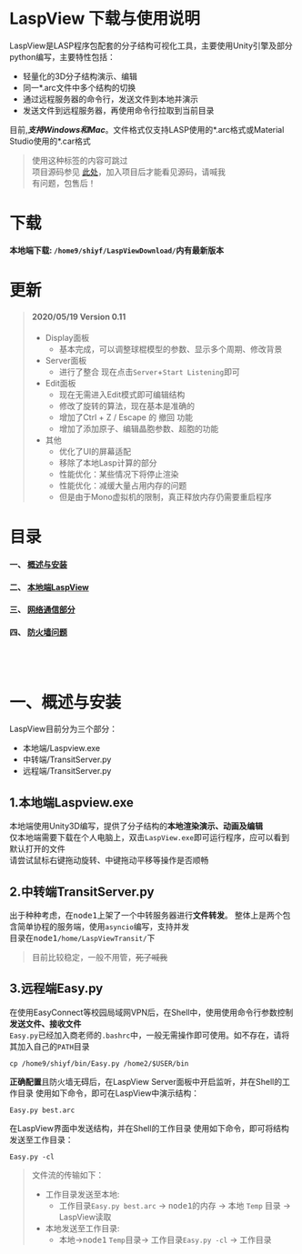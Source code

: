 # LaspView 下载与使用说明  
LaspView是LASP程序包配套的分子结构可视化工具，主要使用Unity引擎及部分python编写，主要特性包括：  
* 轻量化的3D分子结构演示、编辑
* 同一*.arc文件中多个结构的切换
* 通过远程服务器的命令行，发送文件到本地并演示  
* 发送文件到远程服务器，再使用命令行拉取到当前目录

目前,<b>*支持Windows和Mac*</b>。文件格式仅支持LASP使用的*.arc格式或Material Studio使用的*.car格式
> 使用这种标签的内容可跳过  
> 项目源码参见 [此处](http://10.158.134.250/shiyf/laspview)，加入项目后才能看见源码，请喊我  
> 有问题，包售后！

# 下载
__本地端下载: ```/home9/shiyf/LaspViewDownload/```内有最新版本__

# 更新

> #### 2020/05/19 Version 0.11
>* Display面板
>    - 基本完成，可以调整球棍模型的参数、显示多个周期、修改背景
>* Server面板
>    - 进行了整合 现在点击```Server```+```Start Listening```即可
>* Edit面板
>    - 现在无需进入Edit模式即可编辑结构
>    - 修改了旋转的算法，现在基本是准确的
>    - 增加了Ctrl + Z / Escape 的 撤回 功能
>    - 增加了添加原子、编辑晶胞参数、超胞的功能
>* 其他
>    - 优化了UI的屏幕适配
>    - 移除了本地Lasp计算的部分
>    - 性能优化：某些情况下将停止渲染
>    - 性能优化：减缓大量占用内存的问题
>    - 但是由于Mono虚拟机的限制，真正释放内存仍需要重启程序

# 目录
#### 一、 [概述与安装](http://github.com/paptigshiyf/laspview---guid-and-download/edit/master/README.md)
#### 二、 [本地端LaspView](http://github.com/paptigshiyf/laspview---guid-and-download/blob/master/LaspView.exe.md)
#### 三、 [网络通信部分](http://github.com/paptigshiyf/laspview---guid-and-download/blob/master/Tansit&remote.md)
#### 四、 [防火墙问题](http://github.com/paptigshiyf/laspview---guid-and-download/blob/master/firewall.md)

<br></br>
  

# 一、概述与安装
LaspView目前分为三个部分：
* 本地端/Laspview.exe
* 中转端/TransitServer.py
* 远程端/TransitServer.py  

## 1.本地端Laspview.exe
本地端使用Unity3D编写，提供了分子结构的**本地渲染演示、动画及编辑**  
仅本地端需要下载在个人电脑上，双击```LaspView.exe```即可运行程序，应可以看到默认打开的文件  
请尝试鼠标右键拖动旋转、中键拖动平移等操作是否顺畅

## 2.中转端TransitServer.py
出于种种考虑，在<kbd>node1</kbd>上架了一个中转服务器进行**文件转发**。
整体上是两个包含简单协程的服务端，使用```asyncio```编写，支持并发  
目录在<kbd>node1</kbd>```/home/LaspViewTransit/```下  
> 目前比较稳定，一般不用管，~~死了喊我~~  

## 3.远程端Easy.py
在使用EasyConnect等校园局域网VPN后，在Shell中，使用使用命令行参数控制**发送文件、接收文件**  
```Easy.py```已经加入商老师的```.bashrc```中，一般无需操作即可使用。如不存在，请将其加入自己的```PATH```目录
```
cp /home9/shiyf/bin/Easy.py /home2/$USER/bin
```
<b>正确配置</b>且防火墙无碍后，在LaspView Server面板中开启监听，并在Shell的<kbd>工作目录</kbd> 使用如下命令，即可在LaspView中演示结构：
```
Easy.py best.arc
```
在LaspView界面中发送结构，并在Shell的<kbd>工作目录</kbd> 使用如下命令，即可将结构发送至<kbd>工作目录</kbd>：
```
Easy.py -cl
```


> 文件流的传输如下：  
> * <kbd>工作目录</kbd>发送至<kbd>本地</kbd>:
>    * <kbd>工作目录</kbd>```Easy.py best.arc``` -> <kbd>node1</kbd>的内存 -> <kbd>本地</kbd> ```Temp``` 目录 -> LaspView读取  
> * <kbd>本地</kbd>发送至<kbd>工作目录</kbd>:
>     * <kbd>本地</kbd>-><kbd>node1</kbd> ```Temp```目录-> <kbd>工作目录</kbd>```Easy.py -cl``` -> <kbd>工作目录</kbd>  
